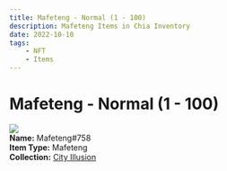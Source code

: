 ```yaml
---
title: Mafeteng - Normal (1 - 100)
description: Mafeteng Items in Chia Inventory
date: 2022-10-10
tags:
    - NFT
    - Items
---
```


# Mafeteng - Normal (1 - 100)
<div class="item_thumbnail">
<img loading="lazy" src="https://5wsnhiv6mtc43dybx4zgrfp3aq5uhx2jvtisnaomdobhu44viy.arweave.net/7aTTor5kxc2PAb8yaJX-7BDtD30ms0SaBzBuCenOVRk"><br/>
<div><strong>Name:</strong> Mafeteng#758</div>
<div><strong>Item Type:</strong> Mafeteng</div>
<div><strong>Collection:</strong> <a href="https://www.spacescan.io/xch/nft/collection/col1lend2dcn558km4wcwta4xnkfv3xpcmlp9kyt0m909emvfxechlyqdl5ndg">City Illusion</a></div>
</div>

